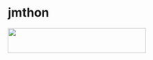 # jmthon

<p align="left"><a href="https://heroku.com/deploy?template=https://github.com/erro677/music"> <img src="https://img.shields.io/badge/Deploy%20To%20Heroku-purple?style=for-the-badge&logo=heroku" width="320" height="58.45"/></a></p>

